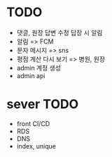 # TODO
- 댓글, 원장 답변 수정 답장 시 알림
- 알림 => FCM
- 문자 메시지 => sns
- 평점 계산 다시 보기 => 병원, 원장
- admin 계정 생성
- admin api

# sever TODO
- front CI/CD
- RDS
- DNS
- index, unique